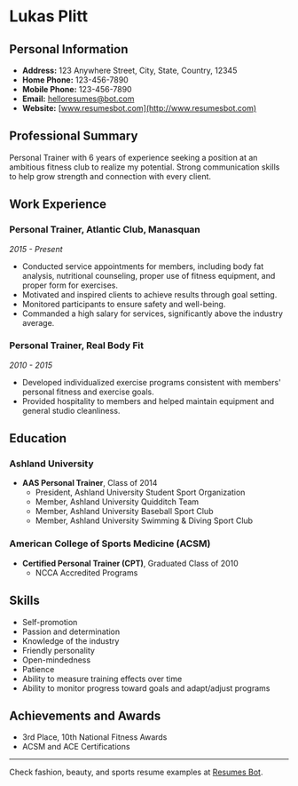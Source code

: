 # Lukas Plitt

## Personal Information

- **Address:** 123 Anywhere Street, City, State, Country, 12345
- **Home Phone:** 123-456-7890
- **Mobile Phone:** 123-456-7890
- **Email:** helloresumes@bot.com
- **Website:** [www.resumesbot.com](http://www.resumesbot.com)

## Professional Summary

Personal Trainer with 6 years of experience seeking a position at an ambitious fitness club to realize my potential. Strong communication skills to help grow strength and connection with every client.

## Work Experience

### Personal Trainer, Atlantic Club, Manasquan
*2015 - Present*

- Conducted service appointments for members, including body fat analysis, nutritional counseling, proper use of fitness equipment, and proper form for exercises.
- Motivated and inspired clients to achieve results through goal setting.
- Monitored participants to ensure safety and well-being.
- Commanded a high salary for services, significantly above the industry average.

### Personal Trainer, Real Body Fit
*2010 - 2015*

- Developed individualized exercise programs consistent with members' personal fitness and exercise goals.
- Provided hospitality to members and helped maintain equipment and general studio cleanliness.

## Education

### Ashland University

- **AAS Personal Trainer**, Class of 2014
  - President, Ashland University Student Sport Organization
  - Member, Ashland University Quidditch Team
  - Member, Ashland University Baseball Sport Club
  - Member, Ashland University Swimming & Diving Sport Club

### American College of Sports Medicine (ACSM)

- **Certified Personal Trainer (CPT)**, Graduated Class of 2010
  - NCCA Accredited Programs

## Skills

- Self-promotion
- Passion and determination
- Knowledge of the industry
- Friendly personality
- Open-mindedness
- Patience
- Ability to measure training effects over time
- Ability to monitor progress toward goals and adapt/adjust programs

## Achievements and Awards

- 3rd Place, 10th National Fitness Awards
- ACSM and ACE Certifications

---

Check fashion, beauty, and sports resume examples at [Resumes Bot](http://www.resumesbot.com).